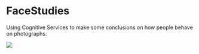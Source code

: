 # FaceStudies

Using Cognitive Services to make some conclusions on how people behave on photographs.

<a href="https://notebooks.azure.com/import/gh/CloudAdvocacy/FaceStudies"><img src="https://notebooks.azure.com/launch.png" /></a>
